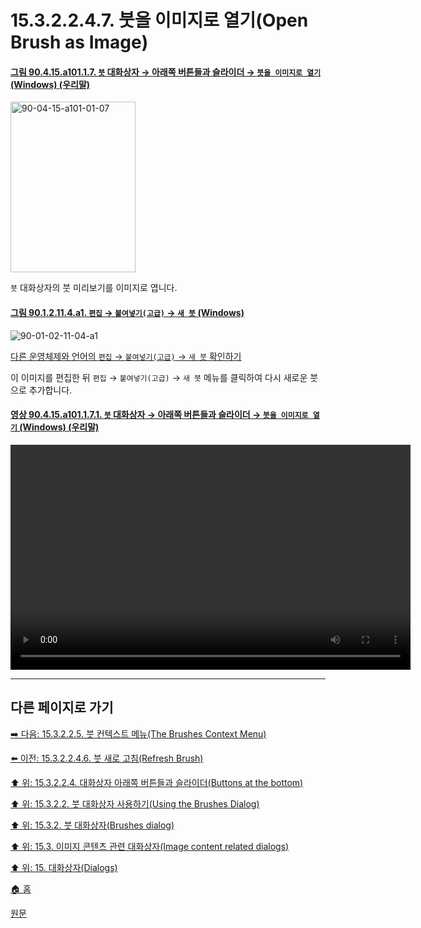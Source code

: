 # 15.3.2.2.4.7. 붓을 이미지로 열기(Open Brush as Image)

<a id="90-04-15-a101-01-07"></a>

#### [그림 90.4.15.a101.1.7. `붓` 대화상자 → 아래쪽 버튼들과 슬라이더 → `붓을 이미지로 열기` (Windows) (우리말)](./90-04-0015-brushes.md#90-04-15-a101-01-07)
<img width="200" height="273" alt="90-04-15-a101-01-07" src="https://github.com/user-attachments/assets/3d6826f4-e590-4e9a-84f4-a1635d47483e" />

`붓` 대화상자의 붓 미리보기를 이미지로 엽니다.

<a id="90-01-02-11-04-a1"></a>

#### [그림 90.1.2.11.4.a1. `편집` → `붙여넣기(고급)` → `새 붓` (Windows)](./90-01-02-11-04-new_brush.md#90-01-02-11-a1)
![90-01-02-11-04-a1](https://github.com/wonder13662/gimp/assets/15767104/09a39cc5-190c-40a6-ab56-827f16054255)

[다른 운영체제와 언어의 `편집` → `붙여넣기(고급)` → `새 붓` 확인하기](./90-01-02-11-04-new_brush.md#90-01-02-11-04-a2)

이 이미지를 편집한 뒤 `편집` → `붙여넣기(고급)` → `새 붓` 메뉴를 클릭하여 다시 새로운 붓으로 추가합니다.

<a id="90-04-15-a101-01-07-01"></a>

#### [영상 90.4.15.a101.1.7.1. `붓` 대화상자 → 아래쪽 버튼들과 슬라이더 → `붓을 이미지로 열기` (Windows) (우리말)](./90-04-0015-brushes.md#90-04-15-a101-01-07-01)
<video controls="controls" width="640" height="360" src="https://github.com/user-attachments/assets/89bb8afc-e5d4-4337-b75a-e29a21adab89"></video>

***

## 다른 페이지로 가기

[➡️ 다음: 15.3.2.2.5. 붓 컨텍스트 메뉴(The Brushes Context Menu)](./15-03-02-02-05-00-the_brushes_context_menu.md)

[⬅️ 이전: 15.3.2.2.4.6. 붓 새로 고침(Refresh Brush)](./15-03-02-02-04-06-refresh_brush.md)

[⬆️ 위: 15.3.2.2.4. 대화상자 아래쪽 버튼들과 슬라이더(Buttons at the bottom)](./15-03-02-02-04-00-buttons_at_the_bottom.md)

[⬆️ 위: 15.3.2.2. 붓 대화상자 사용하기(Using the Brushes Dialog)](./15-03-02-02-00-using_the_brushes_dialog.md)

[⬆️ 위: 15.3.2. 붓 대화상자(Brushes dialog)](./15-03-02-00-brushes-dialog.md)

[⬆️ 위: 15.3. 이미지 콘텐츠 관련 대화상자(Image content related dialogs)](./15-03-00-image-content-related-dialogs.md)

[⬆️ 위: 15. 대화상자(Dialogs)](./15-00-dialogs.md)

[🏠 홈](./00-home.md)

[원문](https://docs.gimp.org/2.10/ko/gimp-brush-dialog.html#gimp-brush-dialog-buttons)